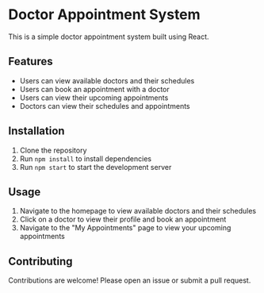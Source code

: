 # Doctor Appointment System

This is a simple doctor appointment system built using React.

## Features

- Users can view available doctors and their schedules
- Users can book an appointment with a doctor
- Users can view their upcoming appointments
- Doctors can view their schedules and appointments

## Installation

1. Clone the repository
2. Run `npm install` to install dependencies
3. Run `npm start` to start the development server

## Usage

1. Navigate to the homepage to view available doctors and their schedules
2. Click on a doctor to view their profile and book an appointment
3. Navigate to the "My Appointments" page to view your upcoming appointments

## Contributing

Contributions are welcome! Please open an issue or submit a pull request.

